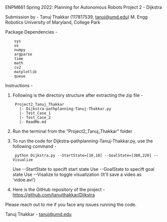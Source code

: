 
ENPM661 Spring 2022: Planning for Autonomous Robots
Project 2 - Dijkstra

Submission by - 
Tanuj Thakkar (117817539, tanuj@umd.edu)
M. Engg Robotics
University of Maryland, College Park


Package Dependencies -
        
        sys
        os
        numpy
        argparse
        time
        math
        cv2
        matplotlib
        queue


Instructions -

1. Following is the directory structure after extracting the zip file -

        Project2_Tanuj_Thakkar
          |- Dijkstra-pathplanning-Tanuj-Thakkar.py
          |- Test_Case_1
          |- Test_Case_2
          |- ReadMe.md

2. Run the terminal from the "Project2_Tanuj_Thakkar" folder

3. To run the code for Dijkstra-pathplanning-Tanuj-Thakkar.py, use the following command -

        python Dijkstra.py --StartState=[10,10] --GoalState=[380,220] --Visualize

    Use --StartState to specift start state
    Use --GoalState to specift goal state
    Use --Visalize to toggle visualization (It'll save a video as 'vidoe.avi')

4. Here is the GitHub repository of the project - https://github.com/tanujthakkar/Dijkstra

Please reach out to me if you face any issues running the code.

Tanuj Thakkar - tanuj@umd.edu